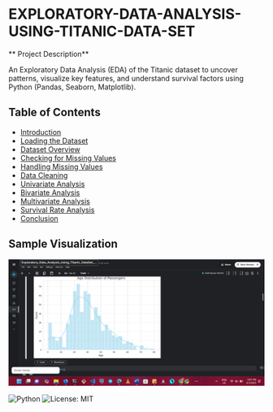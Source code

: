 # EXPLORATORY-DATA-ANALYSIS-USING-TITANIC-DATA-SET
**
Project Description**

An Exploratory Data Analysis (EDA) of the Titanic dataset to uncover patterns, visualize key features, and understand survival factors using Python (Pandas, Seaborn, Matplotlib).

## Table of Contents
- [Introduction](#introduction)
- [Loading the Dataset](#loading-the-dataset)
- [Dataset Overview](#dataset-overview)
- [Checking for Missing Values](#checking-for-missing-values)
- [Handling Missing Values](#handling-missing-values)
- [Data Cleaning](#data-cleaning)
- [Univariate Analysis](#univariate-analysis)
- [Bivariate Analysis](#bivariate-analysis)
- [Multivariate Analysis](#multivariate-analysis)
- [Survival Rate Analysis](#survival-rate-analysis)
- [Conclusion](#conclusion)
  
## Sample Visualization
![Age Distribution of Passengers Histogram/KDE](tit_img/2.1.1.png)

![Python](https://img.shields.io/badge/Python-3.10-blue)
![License: MIT](https://img.shields.io/badge/License-MIT-yellow.svg)

